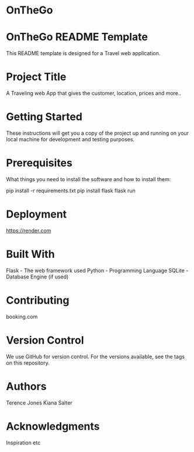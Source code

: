 # OnTheGo

# OnTheGo README Template
This README template is designed for a Travel web application. 

# Project Title
A Traveling web App that gives the customer, location, prices and more..

# Getting Started
These instructions will get you a copy of the project up and running on your local machine for development and testing purposes.

# Prerequisites
What things you need to install the software and how to install them:

pip install -r requirements.txt
pip install flask
flask run

# Deployment

https://render.com

# Built With
Flask - The web framework used
Python - Programming Language
SQLite - Database Engine (if used)

# Contributing
booking.com


# Version Control
We use GitHub for version control. For the versions available, see the tags on this repository.

# Authors
Terence Jones
Kiana Salter


# Acknowledgments
Inspiration
etc
